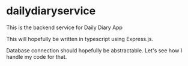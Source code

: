 # dailydiaryservice
This is the backend service for Daily Diary App

This will hopefully be written in typescript using Express.js.

Database connection should hopefully be abstractable. Let's see how I handle my code for that.


